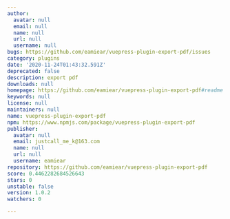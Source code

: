 ```yaml
---
author:
  avatar: null
  email: null
  name: null
  url: null
  username: null
bugs: https://github.com/eamiear/vuepress-plugin-export-pdf/issues
category: plugins
date: '2020-11-24T01:43:32.591Z'
deprecated: false
description: export pdf
downloads: null
homepage: https://github.com/eamiear/vuepress-plugin-export-pdf#readme
keywords: null
license: null
maintainers: null
name: vuepress-plugin-export-pdf
npm: https://www.npmjs.com/package/vuepress-plugin-export-pdf
publisher:
  avatar: null
  email: justcall_me_k@163.com
  name: null
  url: null
  username: eamiear
repository: https://github.com/eamiear/vuepress-plugin-export-pdf
score: 0.4462282684526643
stars: 0
unstable: false
version: 1.0.2
watchers: 0

---
```


